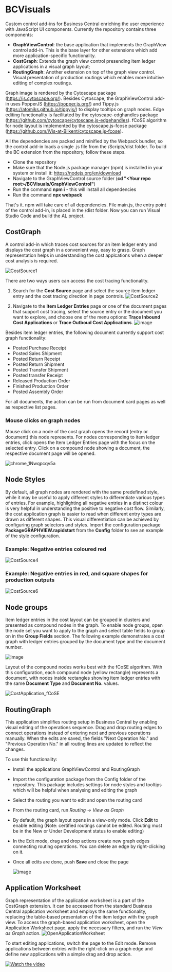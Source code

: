# BCVisuals

Custom control add-ins for Business Central enriching the user experience with JavaScript UI components.
Currently the repository contains three components:
- **GraphViewControl**: the base application that implements the GraphView control add-in. This is the base layer for other extensions which add more application-specific functionality.
- **CostGraph**: Extends the graph view control presending item ledger applications in a visual graph layout;
- **RoutingGraph**: Another extension on top of the graph view control. Visual presentation of production routings which enables more intuitive editing of complex routings.

Graph image is rendered by the Cytoscape package (https://js.cytoscape.org/). Besides Cytoscape, the GraphViewControl add-in uses PopperJS (https://popper.js.org/) and Tippy.js (https://atomiks.github.io/tippyjs/) to display tooltips on graph nodes. Edge editing functionality is facilitated by the cytoscape-edghandles package (https://github.com/cytoscape/cytoscape.js-edgehandles). fCoSE algorithm for node layout is implemented by the cytoscape.js-fcose package (https://github.com/iVis-at-Bilkent/cytoscape.js-fcose).

All the dependencies are packed and minified by the Webpack bundler, so the control add-in loads a single .js file from the /Scripts/dist folder.
To build the BC extension from the repository, follow these steps.

- Clone the repository
- Make sure that the Node.js package manager (npm) is installed in your system or install it: https://nodejs.org/en/download
- Navigate to the GraphViewControl source folder (**cd "\<Your repo root\>/BCVisuals/GraphViewControl"**)
- Run the command **npm i** - this will install all dependencies
- Run the command **npx webpack**

That's it. npm will take care of all dependencies. File main.js, the entry point of the control add-in, is placed in the /dist folder. Now you can run Visual Studio Code and build the AL project.

## CostGraph
A control add-in which traces cost sources for an item ledger entry and displays the cost graph in a convenient way, easy to grasp. Graph representation helps in understanding the cost applcations when a deeper cost analysis is required.

![CostSource1](https://github.com/adrogin/BCVisuals/assets/42849285/7202dc38-eb19-4430-8825-29dd681a21ee)

There are two ways users can access the cost tracing functionality.
1. Search for the **Cost Source** page and select the source item ledger entry and the cost tracing direction in page controls.
![CostSource2](https://github.com/adrogin/BCVisuals/assets/42849285/a6c1fb6e-66d5-43be-b3f6-a4e8a511b767)

2. Navigate to the **Item Ledger Entries** page or one of the document pages that support cost tracing, select the source entry or the document you want to explore, and choose one of the menu options: **Trace Inbound Cost Applications** or **Trace Outboud Cost Applications**.
![image](https://github.com/user-attachments/assets/6999455f-c521-4267-ba89-47199190a0bd)

Besides item ledger entries, the following document currently support cost graph functionality:
- Posted Purchase Receipt
- Posted Sales Shipment
- Posted Return Receipt
- Posted Return Shipment
- Posted Transfer Shipment
- Posted transfer Receipt
- Released Production Order
- Finished Production Order
- Posted Assembly Order

For all documents, the action can be run from document card pages as well as respective list pages.

### Mouse clicks on graph nodes
Mouse click on a node of the cost graph opens the record (entry or document) this node represents. For nodes corresponding to item ledger entries, click opens the Item Ledger Entries page with the focus on the selected entry. Click on a compound node showing a document, the respective document page will be opened.

![chrome_1Nwqpcqv5a](https://github.com/user-attachments/assets/abd063ba-fef4-4d67-9fd2-7dd8a6a32b6f)


## Node Styles
By default, all graph nodes are rendered with the same predefined style, while it may be useful to apply different styles to differentiate various types of entries. For example, highlighting all negative entries in a distinct colour is very helpful in understanding the positive to negative cost flow. Similarly, the cost application graph is easier to read when different entry types are drawn as different shapes. This visual differentiation can be achieved by configuring graph selectors and styles. Import the configuration package **PackageGRAPHVIEW.rapidstart** from the **Config** folder to see an example of the style configuration.

### Example: Negative entries coloured red
![CostSource4](https://github.com/adrogin/BCVisuals/assets/42849285/0183c2b6-8063-4d06-bea3-a195d2e3b196)

### Example: Negative entries in red, and square shapes for production outputs
![CostSource6](https://github.com/adrogin/BCVisuals/assets/42849285/ed9460f4-c9f3-46d6-8cdf-5add2f517167)

## Node groups
Item ledger entries in the cost layout can be grouped in clusters and presented as compound nodes in the graph.
To enable node groups, open the node set you want to apply to the graph and select table fields to group on in the **Group Fields** section. The following example demonstrates a cost graph with ledger entries grouped by the document type and the document number.

![image](https://github.com/user-attachments/assets/a440d795-1fc1-4323-9e09-4d54cee8ff7d)

Layout of the compound nodes works best with the fCoSE algorithm.
With this configuration, each compound node (yellow rectangle) represents a document, with nodes inside rectangles showing item ledger entries with the same **Document Type** and **Document No.** values.

![CostApplication_fCoSE](https://github.com/user-attachments/assets/e914b61a-2e45-43d6-8645-017dc3358859)


## RoutingGraph
This application simplifies routing setup in Business Central by enabling visual editing of the operations sequence. Drag and drop routing edges to connect operations instead of entering next and previous operations manually. When the edits are saved, the fields "Next Operation No." and "Previous Operation No." in all routing lines are updated to reflect the changes.

To use this functionality:
- Install the applications GraphViewControl and RoutingGraph
- Import the configuration package from the Config folder of the repository. This package includes settings for node styles and tooltips which will be helpful when analysing and editing the graph
- Select the routing you want to edit and open the routing card
- From the routing card, run *Routing -> View as Graph*
- By default, the graph layout opens in a view-only mode. Click **Edit** to enable editing (Note: certified routings cannot be edited. Routing must be in the New or Under Development status to enable editing)
- In the Edit mode, drag and drop actions create new graph edges connecting routing operations. You can delete an edge by right-clicking on it.
- Once all edits are done, push **Save** and close the page

  ![image](https://github.com/adrogin/BCVisuals/assets/42849285/e2f2100b-2a05-4290-ba5b-82ddb4295ab1)

## Application Worksheet
Graph representation of the application worksheet is a part of the CostGraph extension. It can be accessed from the standard Business Central application worksheet and employs the same functionality, replacing the table-based presentation of the item ledger with the graph view.
To access the graph-based application worksheet, open the Application Worksheet page, apply the necessary filters, and run the *View as Graph* action.
![OpenApplicationWorksheet](https://github.com/adrogin/BCVisuals/assets/42849285/16fc639c-13ac-4bc3-b8e0-51940c737a30)

To start editing applications, switch the page to the Edit mode. Remove applications between entries with the right-click on a graph edge and define new applications with a simple drag and drop action.

[![Watch the video](https://img.youtube.com/vi/XU-MhwA6QmA/0.jpg)](https://youtu.be/XU-MhwA6QmA)
